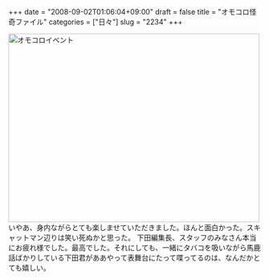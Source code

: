 +++
date = "2008-09-02T01:06:04+09:00"
draft = false
title = "オモコロ怪奇ファイル"
categories = ["日々"]
slug = "2234"
+++

<a href="http://www.flickr.com/photos/h-b-k-r/2817108811/" title="オモコロイベント by イエイリ, on Flickr"><img src="http://farm4.static.flickr.com/3206/2817108811_4a9221971d.jpg" width="500" height="375" alt="オモコロイベント" /></a>
いやあ、身内ながらとても楽しませていただきました。ほんと面白かった。スキャットマン辺りは笑い死ぬかと思った。
下田編集長、スタッフのみなさん本当にお疲れ様でした。最高でした。それにしても、一緒にタバコを吸いながら馬鹿話ばかりしている下田君がああやって表舞台にたって喋ってるのは、なんだかとても嬉しい。
